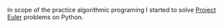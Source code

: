In scope of the practice algorithmic programing I started to solve [Project Euler][site] problems on Python.

[site]:<http://projecteuler.net>
